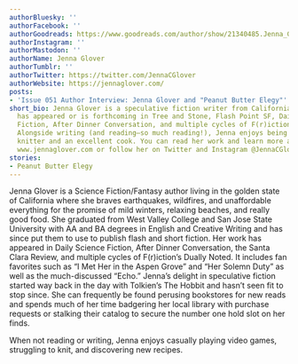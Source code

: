 ```yaml
---
authorBluesky: ''
authorFacebook: ''
authorGoodreads: https://www.goodreads.com/author/show/21340485.Jenna_Glover
authorInstagram: ''
authorMastodon: ''
authorName: Jenna Glover
authorTumblr: ''
authorTwitter: https://twitter.com/JennaCGlover
authorWebsite: https://jennaglover.com/
posts:
- 'Issue 051 Author Interview: Jenna Glover and "Peanut Butter Elegy"'
short_bio: Jenna Glover is a speculative fiction writer from California. Her work
  has appeared or is forthcoming in Tree and Stone, Flash Point SF, Daily Science
  Fiction, After Dinner Conversation, and multiple cycles of F(r)iction's Dually Noted.
  Alongside writing (and reading—so much reading!), Jenna enjoys being a mediocre
  knitter and an excellent cook. You can read her work and learn more about her at
  www.jennaglover.com or follow her on Twitter and Instagram @JennaCGlover.
stories:
- Peanut Butter Elegy
---
```


Jenna Glover is a Science Fiction/Fantasy author living in the golden state of California where she braves earthquakes, wildfires, and unaffordable everything for the promise of mild winters, relaxing beaches, and really good food.
She graduated from West Valley College and San Jose State University with AA and BA degrees in English and Creative Writing and has since put them to use to publish flash and short fiction. Her work has appeared in Daily Science Fiction, After Dinner Conversation, the Santa Clara Review, and multiple cycles of F(r)iction’s Dually Noted. It includes fan favorites such as “I Met Her in the Aspen Grove” and “Her Solemn Duty” as well as the much-discussed “Echo.”
Jenna’s delight in speculative fiction started way back in the day with Tolkien’s The Hobbit and hasn’t seen fit to stop since. She can frequently be found perusing bookstores for new reads and spends much of her time badgering her local library with purchase requests or stalking their catalog to secure the number one hold slot on her finds.

When not reading or writing, Jenna enjoys casually playing video games, struggling to knit, and discovering new recipes.